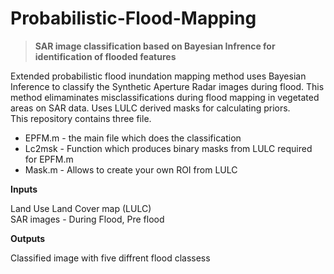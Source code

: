 # Probabilistic-Flood-Mapping
> **SAR image classification based on Bayesian Infrence for identification of flooded features**


Extended probabilistic flood inundation mapping method uses Bayesian Inference to classify the Synthetic Aperture Radar images during flood.
This method elimaminates misclassifications during flood mapping in vegetated areas on SAR data. 
Uses LULC derived masks for calculating priors.  
This repository contains three file.  
- EPFM.m - the main file which does the classification  
- Lc2msk - Function which produces binary masks from LULC required for EPFM.m
- Mask.m - Allows to create your own ROI from LULC

**Inputs**

Land Use Land Cover map (LULC)   
SAR images - During Flood, Pre flood

**Outputs**

Classified image with five diffrent flood classess 
	

